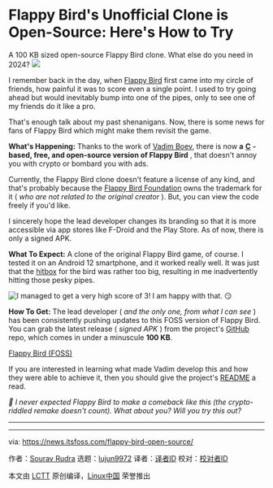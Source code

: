 [#]: subject: "Flappy Bird's Unofficial Clone is Open-Source: Here's How to Try"
[#]: via: "https://news.itsfoss.com/flappy-bird-open-source/"
[#]: author: "Sourav Rudra https://news.itsfoss.com/author/sourav/"
[#]: collector: "lujun9972/lctt-scripts-1705972010"
[#]: translator: " "
[#]: reviewer: " "
[#]: publisher: " "
[#]: url: " "

Flappy Bird's Unofficial Clone is Open-Source: Here's How to Try
======
A 100 KB sized open-source Flappy Bird clone. What else do you need in
2024?
[![][1]][2]

I remember back in the day, when [Flappy Bird][3] first came into my circle of friends, how painful it was to score even a single point. I used to try going ahead but would inevitably bump into one of the pipes, only to see one of my friends do it like a pro.

That's enough talk about my past shenanigans. Now, there is some news for fans of Flappy Bird which might make them revisit the game.

**What's Happening:** Thanks to the work of [Vadim Boev][4], there is now **a** [**C**][5] **-based, free, and open-source version of Flappy Bird** , that doesn't annoy you with crypto or bombard you with ads.

Currently, the Flappy Bird clone doesn't feature a license of any kind, and that's probably because the [Flappy Bird Foundation][6] owns the trademark for it ( _who are not related to the original creator_ ). But, you can view the code freely if you'd like.

I sincerely hope the lead developer changes its branding so that it is more accessible via app stores like F-Droid and the Play Store. As of now, there is only a signed APK.

**What To Expect:** A clone of the original Flappy Bird game, of course. I tested it on an Android 12 smartphone, and it worked really well. It was just that the [hitbox][7] for the bird was rather too big, resulting in me inadvertently hitting those pesky pipes.

![I managed to get a very high score of 3! I am happy with that. 😏][8]

**How To Get:** The lead developer ( _and the only one, from what I can see_ ) has been consistently pushing updates to this FOSS version of Flappy Bird. You can grab the latest release ( _signed APK_ ) from the project's [GitHub][9] repo, which comes in under a minuscule **100 KB**.

[Flappy Bird (FOSS)][10]

If you are interested in learning what made Vadim develop this and how they were able to achieve it, then you should give the project's [README][11] a read.

_💬 I never expected Flappy Bird to make a comeback like this (the crypto-riddled remake doesn't count). What about you? Will you try this out?_

* * *

--------------------------------------------------------------------------------

via: https://news.itsfoss.com/flappy-bird-open-source/

作者：[Sourav Rudra][a]
选题：[lujun9972][b]
译者：[译者ID](https://github.com/译者ID)
校对：[校对者ID](https://github.com/校对者ID)

本文由 [LCTT](https://github.com/LCTT/TranslateProject) 原创编译，[Linux中国](https://linux.cn/) 荣誉推出

[a]: https://news.itsfoss.com/author/sourav/
[b]: https://github.com/lujun9972
[1]: https://news.itsfoss.com/assets/images/pikapods-banner-v3.webp
[2]: https://www.pikapods.com/?utm_campaign=banner-2024-05&utm_source=itsfoss
[3]: https://en.wikipedia.org/wiki/Flappy_Bird
[4]: https://github.com/VadimBoev
[5]: https://en.wikipedia.org/wiki/C_(programming_language)
[6]: https://flappybird.org/
[7]: https://simple.wikipedia.org/wiki/Hit_box_(video_games)
[8]: https://news.itsfoss.com/content/images/2024/09/Flappy_Bird_FOSS_a-1.jpg
[9]: https://github.com/VadimBoev/FlappyBird
[10]: https://github.com/VadimBoev/FlappyBird/releases
[11]: https://github.com/VadimBoev/FlappyBird/blob/master/README.md

